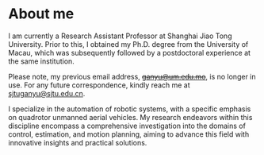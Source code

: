 <span class='anchor' id='about-me'></span>

# About me

I am currently a Research Assistant Professor at Shanghai Jiao Tong University. Prior to this, I obtained my Ph.D. degree from the University of Macau, which was subsequently followed by a postdoctoral experience at the same institution.

Please note, my previous email address, <s>ganyu@um.edu.mo</s>, is no longer in use. For any future correspondence, kindly reach me at sjtuganyu@sjtu.edu.cn.

I specialize in the automation of robotic systems, with a specific emphasis on quadrotor unmanned aerial vehicles. My research endeavors within this discipline encompass a comprehensive investigation into the domains of control, estimation, and motion planning, aiming to advance this field with innovative insights and practical solutions.
